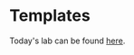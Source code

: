 # Templates

Today's lab can be found [here](https://github.com/codefellows-seattle-301d7/04-templates).
